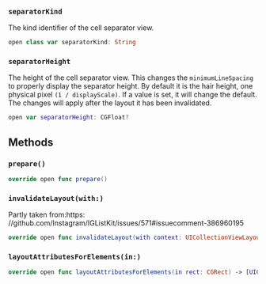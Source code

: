 
### `separatorKind`

The kind identifier of the cell separator view.

``` swift
open class var separatorKind: String 
```

### `separatorHeight`

The height of the cell separator view. This changes the `minimumLineSpacing` to properly display the separator height.
By default it is the hair height, one physical pixel `(1 / displayScale)`. If a value is set, it will change the default.
The changes will apply after the layout it has been invalidated.

``` swift
open var separatorHeight: CGFloat?
```

## Methods

### `prepare()`

``` swift
override open func prepare() 
```

### `invalidateLayout(with:)`

Partly taken from:​ https:​//github.com/Instagram/IGListKit/issues/571\#issuecomment-386960195

``` swift
override open func invalidateLayout(with context: UICollectionViewLayoutInvalidationContext) 
```

### `layoutAttributesForElements(in:)`

``` swift
override open func layoutAttributesForElements(in rect: CGRect) -> [UICollectionViewLayoutAttributes]? 
